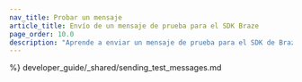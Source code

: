 ```yaml
---
nav_title: Probar un mensaje 
article_title: Envío de un mensaje de prueba para el SDK Braze
page_order: 10.0
description: "Aprende a enviar un mensaje de prueba para el SDK de Braze."
---
```


 %} developer_guide/_shared/sending_test_messages.md

